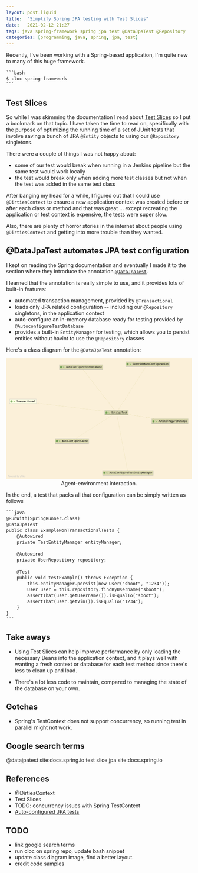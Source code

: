 ```yaml
---
layout: post.liquid
title:  "Simplify Spring JPA testing with Test Slices"
date:   2021-02-12 21:27
tags: java spring-framework spring jpa test @DataJpaTest @Repository
categories: [programming, java, spring, jpa, test]
---
```

Recently, I've been working with a Spring-based application,
I'm quite new to many of this huge framework.

    ```bash
    $ cloc spring-framework
    ```
## Test Slices

So while I was skimming the documentation I read about
[Test Slices](#references) so I put a bookmark on that topic.
I have taken the time to read on, specifically with the purpose
of optimizing the running time of a set of JUnit tests
that involve saving a bunch of JPA `@Entity` objects to
using our `@Repository` singletons.

There were a couple of things I was not happy about:

- some of our test would break when running in a Jenkins pipeline
  but the same test would work locally
- the test would break only when adding more test classes
  but not when the test was added in the same test class

After banging my head for a while, I figured out that I could use
`@DirtiesContext` to ensure a new application context was created
before or after each class or method and that was great ... except
recreating the application or test context is expensive, the tests
were super slow.

Also, there are plenty of horror stories in the internet about people using
`@DirtiesContext` and getting into more trouble than they wanted.

## @DataJpaTest automates JPA test configuration

I kept on reading the Spring documentation and eventually I made it to
the section where they introduce the annotation [`@DataJpaTest`](#references).

I learned that the annotation is really simple to use, and it provides
lots of built-in features:

- automated transaction management, provided by `@Transactional`
- loads only JPA related configuration -- including our `@Repository` singletons,
  in the application context
- auto-configure an in-memory database ready for testing
  provided by `@AutoconfigureTestDatabase`
- provides a built-in `EntityManager` for testing, which allows you to persist
  entities without havint to use the `@Repository` classes

Here's a class diagram for the `@DataJpaTest` annotation:

<div style="text-align: center">
    <img src="/assets/images/DataJpaTest.png">
    <figcaption>Agent-environment interaction.</figcaption>
</div>

In the end, a test that packs all that configuration can be simply written as follows

    ```java
    @RunWith(SpringRunner.class)
    @DataJpaTest
    public class ExampleNonTransactionalTests {
        @Autowired
        private TestEntityManager entityManager;

        @Autowired
        private UserRepository repository;

        @Test
        public void testExample() throws Exception {
            this.entityManager.persist(new User("sboot", "1234"));
            User user = this.repository.findByUsername("sboot");
            assertThat(user.getUsername()).isEqualTo("sboot");
            assertThat(user.getVin()).isEqualTo("1234");
        }
    }
    ```


## Take aways

- Using Test Slices can help improve performance by only loading the necessary Beans
into the application context, and it plays well with wanting a fresh context or
database for each test method since there's less to clean up and load.

- There's a lot less code to maintain, compared to managing the state of the
database on your own.

## Gotchas

- Spring's TestContext does not support concurrency, so running test in parallel
might not work.


## Google search terms

@datajpatest site:docs.spring.io
test slice jpa site:docs.spring.io

## References

- @DirtiesContext
- Test Slices
- TODO: concurrency issues with Spring TestContext
- [Auto-configured JPA tests](https://docs.spring.io/spring-boot/docs/1.4.2.RELEASE/reference/html/boot-features-testing.html#boot-features-testing-spring-boot-applications-testing-autoconfigured-jpa-test)

## TODO

- link google search terms
- run cloc on spring repo, update bash snippet
- update class diagram image, find a better layout.
- credit code samples
